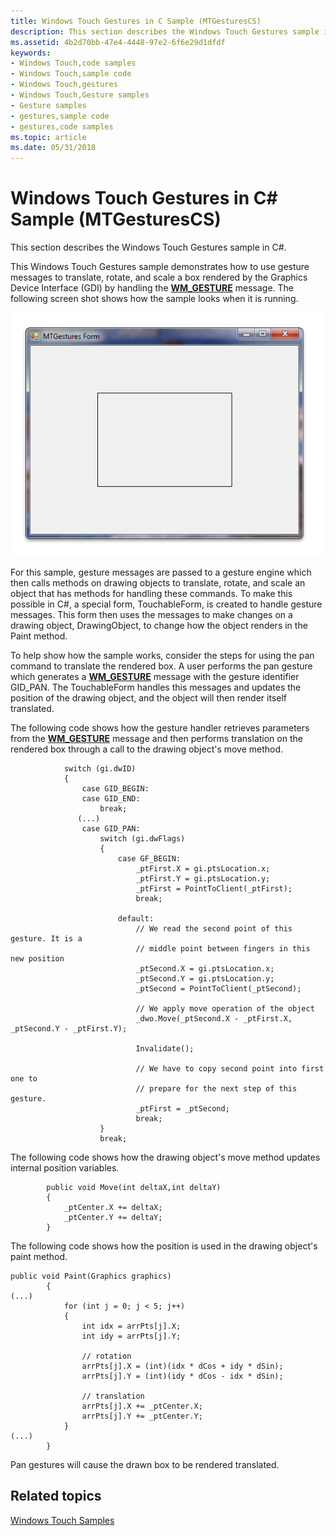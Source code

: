 ```yaml
---
title: Windows Touch Gestures in C Sample (MTGesturesCS)
description: This section describes the Windows Touch Gestures sample in C\ .
ms.assetid: 4b2d70bb-47e4-4448-97e2-6f6e29d1dfdf
keywords:
- Windows Touch,code samples
- Windows Touch,sample code
- Windows Touch,gestures
- Windows Touch,Gesture samples
- Gesture samples
- gestures,sample code
- gestures,code samples
ms.topic: article
ms.date: 05/31/2018
---
```


# Windows Touch Gestures in C# Sample (MTGesturesCS)

This section describes the Windows Touch Gestures sample in C#.

This Windows Touch Gestures sample demonstrates how to use gesture messages to translate, rotate, and scale a box rendered by the Graphics Device Interface (GDI) by handling the [**WM\_GESTURE**](wm-gesture.md) message. The following screen shot shows how the sample looks when it is running.

![screen shot showing the windows touch gestures in c sharp sample when it is running, with a black-outlined white rectangle centered on the screen](images/mtgesturescs.png)

For this sample, gesture messages are passed to a gesture engine which then calls methods on drawing objects to translate, rotate, and scale an object that has methods for handling these commands. To make this possible in C#, a special form, TouchableForm, is created to handle gesture messages. This form then uses the messages to make changes on a drawing object, DrawingObject, to change how the object renders in the Paint method.

To help show how the sample works, consider the steps for using the pan command to translate the rendered box. A user performs the pan gesture which generates a [**WM\_GESTURE**](wm-gesture.md) message with the gesture identifier GID\_PAN. The TouchableForm handles this messages and updates the position of the drawing object, and the object will then render itself translated.

The following code shows how the gesture handler retrieves parameters from the [**WM\_GESTURE**](wm-gesture.md) message and then performs translation on the rendered box through a call to the drawing object's move method.


```CSharp
            switch (gi.dwID)
            {
                case GID_BEGIN:
                case GID_END:
                    break;
               (...)
                case GID_PAN:
                    switch (gi.dwFlags)
                    {
                        case GF_BEGIN:
                            _ptFirst.X = gi.ptsLocation.x;
                            _ptFirst.Y = gi.ptsLocation.y;
                            _ptFirst = PointToClient(_ptFirst);
                            break;

                        default:
                            // We read the second point of this gesture. It is a
                            // middle point between fingers in this new position
                            _ptSecond.X = gi.ptsLocation.x;
                            _ptSecond.Y = gi.ptsLocation.y;
                            _ptSecond = PointToClient(_ptSecond);

                            // We apply move operation of the object
                            _dwo.Move(_ptSecond.X - _ptFirst.X, _ptSecond.Y - _ptFirst.Y);

                            Invalidate();

                            // We have to copy second point into first one to
                            // prepare for the next step of this gesture.
                            _ptFirst = _ptSecond;
                            break;
                    }
                    break;
```



The following code shows how the drawing object's move method updates internal position variables.


```CSharp
        public void Move(int deltaX,int deltaY)
        {
            _ptCenter.X += deltaX;
            _ptCenter.Y += deltaY;
        }
```



The following code shows how the position is used in the drawing object's paint method.


```CSharp
public void Paint(Graphics graphics)
        {
(...)
            for (int j = 0; j < 5; j++)
            {
                int idx = arrPts[j].X;
                int idy = arrPts[j].Y;

                // rotation
                arrPts[j].X = (int)(idx * dCos + idy * dSin);
                arrPts[j].Y = (int)(idy * dCos - idx * dSin);

                // translation
                arrPts[j].X += _ptCenter.X;
                arrPts[j].Y += _ptCenter.Y;
            }
(...)
        }
```



Pan gestures will cause the drawn box to be rendered translated.

## Related topics

<dl> <dt>

[Windows Touch Samples](windows-touch-samples.md)
</dt> </dl>

 

 




